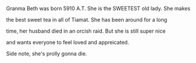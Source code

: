 Granma Beth was born 5910 A.T. She is the SWEETEST old lady. She makes

the best sweet tea in all of Tiamat. She has been around for a long

time, her husband died in an orcish raid. But she is still super nice

and wants everyone to feel loved and appreicated.



Side note, she's prolly gonna die.


